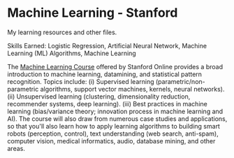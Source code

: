 # Machine Learning - Stanford

My learning resources and other files.

Skills Earned:
Logistic Regression, Artificial Neural Network, Machine Learning (ML) Algorithms, Machine Learning

The [Machine Learning Course](https://www.coursera.org/learn/machine-learning) offered by Stanford Online provides a broad introduction to machine learning, datamining, and statistical pattern recognition. Topics include: (i) Supervised learning (parametric/non-parametric algorithms, support vector machines, kernels, neural networks). (ii) Unsupervised learning (clustering, dimensionality reduction, recommender systems, deep learning). (iii) Best practices in machine learning (bias/variance theory; innovation process in machine learning and AI). The course will also draw from numerous case studies and applications, so that you'll also learn how to apply learning algorithms to building smart robots (perception, control), text understanding (web search, anti-spam), computer vision, medical informatics, audio, database mining, and other areas.
